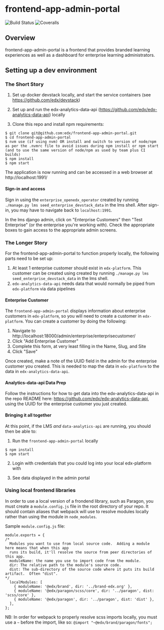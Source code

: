 # frontend-app-admin-portal

![Build Status](https://github.com/edx/frontend-app-admin-portal/actions/workflows/ci.yml/badge.svg)
![Coveralls](https://img.shields.io/coveralls/edx/frontend-app-admin-portal.svg?branch=master)

## Overview
frontend-app-admin-portal is a frontend that provides branded learning experiences as well as a dashboard for enterprise learning administrators.

## Setting up a dev environment

### The Short Story

1. Set up docker devstack locally, and start the service containers (see https://github.com/edx/devstack)

2. Set up and run the edx-analytics-data-api (https://github.com/edx/edx-analytics-data-api) locally

3. Clone this repo and install npm requirements:

```
$ git clone git@github.com:edx/frontend-app-admin-portal.git
$ cd frontend-app-admin-portal
$ nvm use (if using nvm) OR install and switch to version of node/npm as per the .nvmrc file to avoid issues during npm install or npm start (and to use the same version of node/npm as used by team plus CI builds)
$ npm install
$ npm start
```

The application is now running and can be accessed in a web browser at http://localhost:1991/

#### Sign-in and access

Sign in using the `enterprise_openedx_operator` created by running `./manage.py lms seed_enterprise_devstack_data` in the lms shell.
After sign-in, you may have to navigate back to `localhost:1991`.

In the lms django admin, click on "Enterprise Customers" then "Test Enterprise" (or the enterprise you're working with). Check the
appropriate boxes to gain access to the appropriate admin screens.


### The Longer Story

For the frontend-app-admin-portal to function properly locally, the following parts need to be set up:

1. At least 1 enterprise customer should exist in `edx-platform`. This customer can be created using created by running `./manage.py lms seed_enterprise_devstack_data` in the lms shell.
2. `edx-analytics-data-api` needs data that would normally be piped from `edx-platform` via data pipelines

#### Enterprise Customer

The `frontend-app-admin-portal` displays information about enterprise customers in `edx-platform`, so you will need to create a customer in `edx-platform`. You can create a customer by doing the following:

1. Navigate to http://localhost:18000/admin/enterprise/enterprisecustomer/
2. Click "Add Enterprise Customer"
3. Complete this form, at very least filling in the Name, Slug, and Site
4. Click "Save"

Once created, make a note of the UUID field in the admin for the enterprise customer you created. This is needed to map the data in `edx-platform` to the data in `edx-analytics-data-api`.

#### Analytics-data-api Data Prep

Follow the instructions for how to get data into the edx-analytics-data-api in the repo README here: https://github.com/edx/edx-analytics-data-api, using the UUID for the enterprise customer you just created.

#### Bringing it all together

At this point, if the LMS *and* `data-analytics-api` are running, you should then be able to:

1. Run the `frontend-app-admin-portal` locally

```
$ npm install
$ npm start
```

2. Login with credentials that you could log into your local edx-platform with

3. See data displayed in the admin portal

### Using local frontend libraries
In order to use a local version of a frondend library, such as Paragon, you must create a `module.config.js` file in the root directory of your repo.
It should contain aliases that webpack will use to resolve modules locally rather than using the module in `node_modules`.

Sample `module.config.js` file:
```
module.exports = {
/*
  Modules you want to use from local source code.  Adding a module here means that when this app
  runs its build, it'll resolve the source from peer directories of this app.
  moduleName: the name you use to import code from the module.
  dir: The relative path to the module's source code.
  dist: The sub-directory of the source code where it puts its build artifact.  Often "dist".
*/
  localModules: [
    { moduleName: '@edx/brand', dir: '../brand-edx.org' },
    { moduleName: '@edx/paragon/scss/core', dir: '../paragon', dist: 'scss/core' },
    { moduleName: '@edx/paragon', dir: '../paragon', dist: 'dist' },
  ],
};
```

NB: In order for webpack to properly resolve scss imports locally, you must use a `~` before the import, like so: `@import "~@edx/brand/paragon/fonts";`
